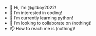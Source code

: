 - 👋 Hi, I’m @gitboy2022! 
- 👀 I’m interested in coding! 
- 🌱 I’m currently learning python! 
- 💞️ I’m looking to collaborate on (nothing)! 
- 📫 How to reach me is (nothing)! 

<!---
gitboy2022/gitboy2022 is a ✨ special ✨ repository because its `README.md` (this file) appears on your GitHub profile.
You can click the Preview link to take a look at your changes.
---!>
